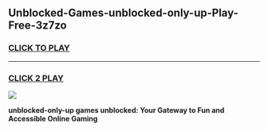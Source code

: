 
## Unblocked-Games-unblocked-only-up-Play-Free-3z7zo
<h3>
<a href="https://premium76.site?title=unblocked-only-up&ref=23A">CLICK TO PLAY</a></h3>
<hr>

<h3>
<a href="https://premium76.site?title=unblocked-only-up&ref=23A">CLICK 2 PLAY</a>
  
</h3>

<a href="https://premium76.site?title=unblocked-only-up&ref=23A"><img src="https://clearcache.store/games.png"></a>


**unblocked-only-up games unblocked: Your Gateway to Fun and Accessible Online Gaming**
